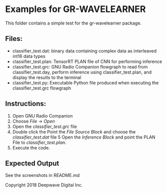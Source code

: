 # Examples for GR-WAVELEARNER
This folder contains a simple test for the gr-wavelearner package.

## Files:
- classifier_test.dat: binary data containing complex data as interleaved int16 data types
- classifier_test.plan: TensorRT PLAN file of CNN for performing inference
- classifier_test.grc: GNU Radio Companion flowgraph to read from classifier_test.day, perform
  inference using classifier_test.plan, and display the results to the terminal
- classifier_test.py: Executable Python file produced when executing the classifier_test.grc
  flowgraph
  
## Instructions:
1. Open GNU Radio Companion
2. Choose *File* -> *Open*
3. Open the *classifier_test.grc* file
4. Double click the Point the *File Source Block* and choose the *classifier_test.dat* file
5  Open the *Inference Block* and point the PLAN File to *classifier_test.plan*.
6. Execute the code.

## Expected Output
See the screenshots in README.md

Copyright 2018 Deepwave Digital Inc.